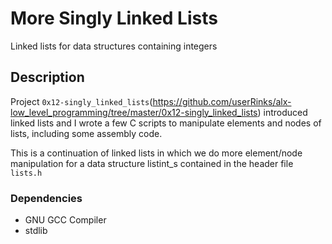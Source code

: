 # More Singly Linked Lists

Linked lists for data structures containing integers

## Description

Project `0x12-singly_linked_lists`(https://github.com/userRinks/alx-low_level_programming/tree/master/0x12-singly_linked_lists) introduced linked lists and I wrote a few C scripts to manipulate elements and nodes of lists, including some assembly code.

This is a continuation of linked lists in which we do more element/node manipulation for a data structure listint_s contained in the header file `lists.h`


### Dependencies

* GNU GCC Compiler
* stdlib
